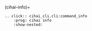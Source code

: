 (cihai-info)=

```{eval-rst}
.. click:: cihai_cli.cli:command_info
    :prog: cihai info
    :show-nested:
```
